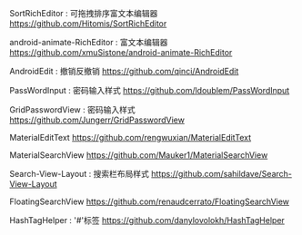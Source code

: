 SortRichEditor : 可拖拽排序富文本编辑器
https://github.com/Hitomis/SortRichEditor

android-animate-RichEditor : 富文本编辑器
https://github.com/xmuSistone/android-animate-RichEditor

AndroidEdit : 撤销反撤销
https://github.com/qinci/AndroidEdit

PassWordInput : 密码输入样式
https://github.com/ldoublem/PassWordInput

GridPasswordView : 密码输入样式
https://github.com/Jungerr/GridPasswordView

MaterialEditText
https://github.com/rengwuxian/MaterialEditText

MaterialSearchView
https://github.com/Mauker1/MaterialSearchView

Search-View-Layout : 搜索栏布局样式
https://github.com/sahildave/Search-View-Layout

FloatingSearchView
https://github.com/renaudcerrato/FloatingSearchView

HashTagHelper : '#'标签
https://github.com/danylovolokh/HashTagHelper
